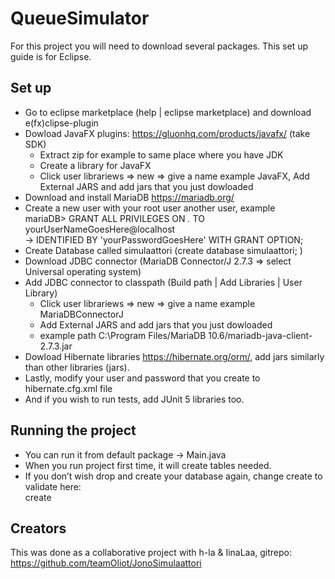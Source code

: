 # QueueSimulator

For this project you will need to download several packages. This set up guide is for Eclipse.   

## Set up   
* Go to eclipse marketplace (help | eclipse marketplace) and download e(fx)clipse-plugin   
* Dowload JavaFX plugins: https://gluonhq.com/products/javafx/ (take SDK)  
    * Extract zip for example to same place where you have JDK  
    * Create a library for JavaFX  
    * Click user librariews => new => give a name example JavaFX, Add External JARS and add jars that you just dowloaded  
* Download and install MariaDB https://mariadb.org/  
* Create a new user with your root user another user, example   
	mariaDB> GRANT ALL PRIVILEGES ON *.* TO yourUserNameGoesHere@localhost  
    -> IDENTIFIED BY 'yourPasswordGoesHere' WITH GRANT OPTION;  
* Create Database called simulaattori (create database simulaattori; )  
* Download JDBC connector (MariaDB Connector/J 2.7.3 => select Universal operating system)   
* Add JDBC connector to classpath (Build path | Add Libraries | User Library)   
    * Click user librariews => new => give a name example MariaDBConnectorJ
    * Add External JARS and add jars that you just dowloaded
    * example path C:\Program Files/MariaDB 10.6/mariadb-java-client-2.7.3.jar
* Dowload Hibernate libraries https://hibernate.org/orm/, add jars similarly than other libraries (jars).  
* Lastly, modify your user and password that you create to hibernate.cfg.xml file  
* And if you wish to run tests, add JUnit 5 libraries too.  
## Running the project   
* You can run it from default package -> Main.java   
* When you run project first time, it will create tables needed.
* If you don’t wish drop and create your database again, change create to validate here:   
<property name="hbm2ddl.auto">create</property>
## Creators   
This was done as a collaborative project with h-la & IinaLaa, gitrepo: https://github.com/teamOliot/JonoSimulaattori   
